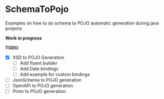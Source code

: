 # SchemaToPojo
Examples on how to do schema to POJO automatic generation during java projects

**Work in progress**

**TODO**:
 - [x] XSD to POJO Generation
   - [ ] Add fluent builder
   - [ ] Add Date bindings
   - [ ] Add example for custom bindings
 - [ ] JsonSchema to POJO generation
 - [ ] OpenAPi to POJO generation
 - [ ] Proto to POJO generation
